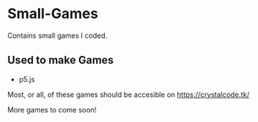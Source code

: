 # Small-Games
Contains small games I coded.
 
## Used to make Games
- p5.js

Most, or all, of these games should be accesible on https://crystalcode.tk/

More games to come soon!
